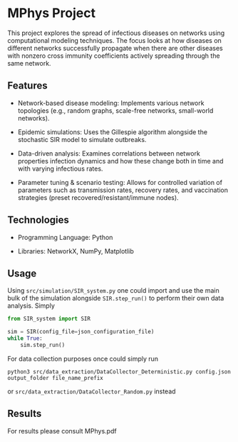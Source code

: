 # MPhys Project
This project explores the spread of infectious diseases on networks using computational modeling techniques. The focus looks at how diseases on different networks successfully propagate when there are other diseases with nonzero cross immunity coefficients actively spreading through the same network.

## Features

- Network-based disease modeling: Implements various network topologies (e.g., random graphs, scale-free networks, small-world networks).

- Epidemic simulations: Uses the Gillespie algorithm alongside the stochastic SIR model to simulate outbreaks.

- Data-driven analysis: Examines correlations between network properties infection dynamics and how these change both in time and with varying infectious rates.

- Parameter tuning & scenario testing: Allows for controlled variation of parameters such as transmission rates, recovery rates, and vaccination strategies (preset recovered/resistant/immune nodes).

## Technologies

- Programming Language: Python

- Libraries: NetworkX, NumPy, Matplotlib


## Usage

Using `src/simulation/SIR_system.py` one could import and use the main bulk of the simulation alongside `SIR.step_run()` to perform their own data analysis. Simply 
```python
from SIR_system import SIR

sim = SIR(config_file=json_configuration_file)
while True:
    sim.step_run()
```

For data collection purposes once could simply run
```commandline
python3 src/data_extraction/DataCollector_Deterministic.py config.json output_folder file_name_prefix
```
or `src/data_extraction/DataCollector_Random.py` instead


## Results

For results please consult MPhys.pdf

